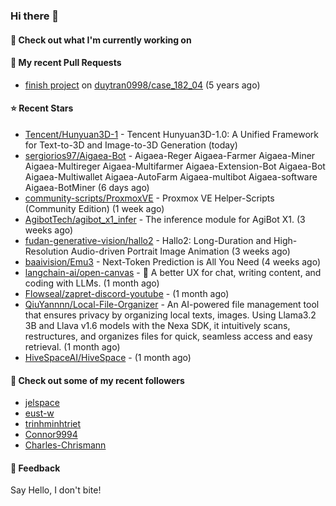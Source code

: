 ### Hi there 👋

#### 👷 Check out what I'm currently working on

#### 🔨 My recent Pull Requests

- [finish project](https://github.com/duytran0998/case_182_04/pull/1) on [duytran0998/case_182_04](https://github.com/duytran0998/case_182_04) (5 years ago)

#### ⭐ Recent Stars

- [Tencent/Hunyuan3D-1](https://github.com/Tencent/Hunyuan3D-1) - Tencent Hunyuan3D-1.0: A Unified Framework for Text-to-3D and Image-to-3D Generation (today)
- [sergiorios97/Aigaea-Bot](https://github.com/sergiorios97/Aigaea-Bot) - Aigaea-Reger Aigaea-Farmer Aigaea-Miner Aigaea-Multireger Aigaea-Multifarmer Aigaea-Extension-Bot Aigaea-Bot Aigaea-Multiwallet Aigaea-AutoFarm Aigaea-multibot Aigaea-software Aigaea-BotMiner (6 days ago)
- [community-scripts/ProxmoxVE](https://github.com/community-scripts/ProxmoxVE) - Proxmox VE Helper-Scripts (Community Edition)  (1 week ago)
- [AgibotTech/agibot_x1_infer](https://github.com/AgibotTech/agibot_x1_infer) - The inference module for AgiBot X1. (3 weeks ago)
- [fudan-generative-vision/hallo2](https://github.com/fudan-generative-vision/hallo2) - Hallo2: Long-Duration and High-Resolution Audio-driven Portrait Image Animation (3 weeks ago)
- [baaivision/Emu3](https://github.com/baaivision/Emu3) - Next-Token Prediction is All You Need (4 weeks ago)
- [langchain-ai/open-canvas](https://github.com/langchain-ai/open-canvas) - 📃 A better UX for chat, writing content, and coding with LLMs. (1 month ago)
- [Flowseal/zapret-discord-youtube](https://github.com/Flowseal/zapret-discord-youtube) -  (1 month ago)
- [QiuYannnn/Local-File-Organizer](https://github.com/QiuYannnn/Local-File-Organizer) - An AI-powered file management tool that ensures privacy by organizing local texts, images. Using Llama3.2 3B and Llava v1.6 models with the Nexa SDK, it intuitively scans, restructures, and organizes files for quick, seamless access and easy retrieval. (1 month ago)
- [HiveSpaceAI/HiveSpace](https://github.com/HiveSpaceAI/HiveSpace) -  (1 month ago)

#### 👯 Check out some of my recent followers

- [jelspace](https://github.com/jelspace)
- [eust-w](https://github.com/eust-w)
- [trinhminhtriet](https://github.com/trinhminhtriet)
- [Connor9994](https://github.com/Connor9994)
- [Charles-Chrismann](https://github.com/Charles-Chrismann)

#### 💬 Feedback

Say Hello, I don't bite!